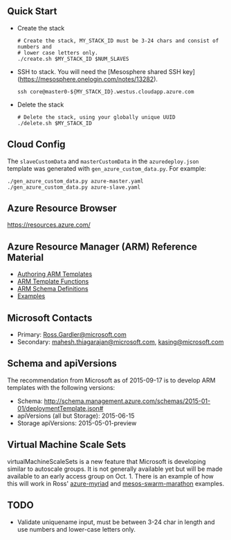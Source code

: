 ## Quick Start

- Create the stack

  ```
  # Create the stack, MY_STACK_ID must be 3-24 chars and consist of numbers and
  # lower case letters only.
  ./create.sh $MY_STACK_ID $NUM_SLAVES
  ```

- SSH to stack. You will need the [Mesosphere shared SSH key]
  (https://mesosphere.onelogin.com/notes/13282).

  ```
  ssh core@master0-${MY_STACK_ID}.westus.cloudapp.azure.com
  ```

- Delete the stack

  ```
  # Delete the stack, using your globally unique UUID
  ./delete.sh $MY_STACK_ID
  ```

## Cloud Config

The `slaveCustomData` and `masterCustomData` in the `azuredeploy.json` template
was generated with `gen_azure_custom_data.py`. For example:

  ```
  ./gen_azure_custom_data.py azure-master.yaml
  ./gen_azure_custom_data.py azure-slave.yaml
  ```

## Azure Resource Browser

https://resources.azure.com/

## Azure Resource Manager (ARM) Reference Material

* [Authoring ARM Templates](https://azure.microsoft.com/en-us/documentation/articles/resource-group-authoring-templates/)
* [ARM Template Functions](https://azure.microsoft.com/en-us/documentation/articles/resource-group-template-functions/)
* [ARM Schema Definitions](https://github.com/Azure/azure-resource-manager-schemas/tree/master/schemas)
* [Examples](https://github.com/azure/azure-quickstart-templates)

## Microsoft Contacts

* Primary: Ross.Gardler@microsoft.com
* Secondary: mahesh.thiagarajan@microsoft.com, kasing@microsoft.com

## Schema and apiVersions

The recommendation from Microsoft as of 2015-09-17 is to develop ARM templates
with the following versions:

* Schema: http://schema.management.azure.com/schemas/2015-01-01/deploymentTemplate.json#
* apiVersions (all but Storage): 2015-06-15
* Storage apiVersions: 2015-05-01-preview

## Virtual Machine Scale Sets

virtualMachineScaleSets is a new feature that Microsoft is developing similar
to autoscale groups. It is not generally available yet but will be made
available to an early access group on Oct. 1. There is an example of how this
will work in Ross' [azure-myriad](https://github.com/gbowerman/azure-myriad/)
and
[mesos-swarm-marathon](https://github.com/gbowerman/azure-quickstart-templates/tree/master/mesos-swarm-marathon)
examples.

## TODO

* Validate uniquename input, must be between 3-24 char in length and use numbers
  and lower-case letters only.
